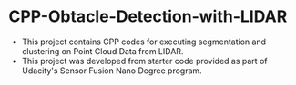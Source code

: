 # CPP-Obtacle-Detection-with-LIDAR
* This project contains CPP codes for executing segmentation and clustering on Point Cloud Data from LIDAR.
* This project was developed from starter code provided as part of Udacity's Sensor Fusion Nano Degree program.
